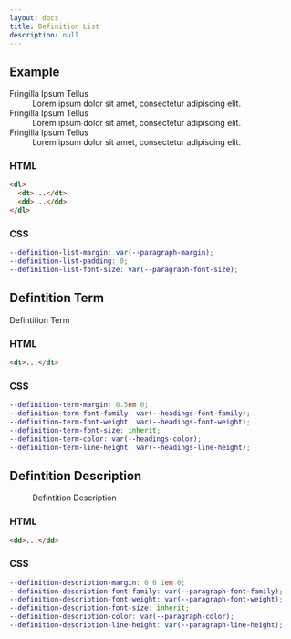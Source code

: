 ```yaml
---
layout: docs
title: Definition List
description: null
---
```


## Example

<dl>
  <dt>Fringilla Ipsum Tellus</dt>
  <dd>Lorem ipsum dolor sit amet, consectetur adipiscing elit.</dd>
  <dt>Fringilla Ipsum Tellus</dt>
  <dd>Lorem ipsum dolor sit amet, consectetur adipiscing elit.</dd>
  <dt>Fringilla Ipsum Tellus</dt>
  <dd>Lorem ipsum dolor sit amet, consectetur adipiscing elit.</dd>
</dl>

### HTML

```html
<dl>
  <dt>...</dt>
  <dd>...</dd>
</dl>
```

### CSS

```scss
--definition-list-margin: var(--paragraph-margin);
--definition-list-padding: 0;
--definition-list-font-size: var(--paragraph-font-size);
```

## Defintition Term

<dl>
  <dt>Defintition Term</dt>
</dl>

### HTML

```html
<dt>...</dt>
```

### CSS

```scss
--definition-term-margin: 0.5em 0;
--definition-term-font-family: var(--headings-font-family);
--definition-term-font-weight: var(--headings-font-weight);
--definition-term-font-size: inherit;
--definition-term-color: var(--headings-color);
--definition-term-line-height: var(--headings-line-height);
```

## Defintition Description

<dl>
  <dd>Defintition Description</dd>
</dl>

### HTML

```html
<dd>...</dd>
```

### CSS

```scss
--definition-description-margin: 0 0 1em 0;
--definition-description-font-family: var(--paragraph-font-family);
--definition-description-font-weight: var(--paragraph-font-weight);
--definition-description-font-size: inherit;
--definition-description-color: var(--paragraph-color);
--definition-description-line-height: var(--paragraph-line-height);
```

